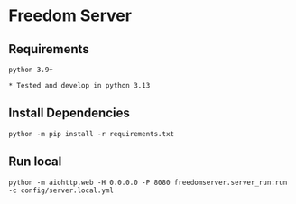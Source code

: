 # Freedom Server

## Requirements

```
python 3.9+

* Tested and develop in python 3.13
```

## Install Dependencies

```
python -m pip install -r requirements.txt
```

## Run local

```
python -m aiohttp.web -H 0.0.0.0 -P 8080 freedomserver.server_run:run -c config/server.local.yml
```